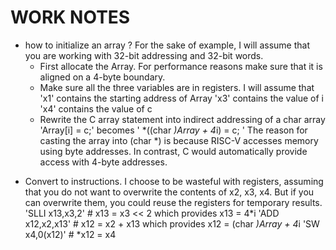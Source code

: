 # WORK NOTES
* how to initialize an array ?
   For the sake of example, I will assume that you are working with 32-bit addressing and 32-bit words.
  - First allocate the Array. For performance reasons make sure that it is aligned on a 4-byte boundary.
  - Make sure all the three variables are in registers.
    I will assume that
    'x1' contains the starting address of Array
    'x3' contains the value of i
    'x4' contains the value of c
  - Rewrite the C array statement into indirect addressing of a char array
    'Array[i] = c;'      becomes        ' *((char *)Array + 4*i) = c; '
    The reason for casting the array into (char *) is because RISC-V accesses memory using byte addresses.
    In contrast, C would automatically provide access with 4-byte addresses.
 - Convert to instructions. I choose to be wasteful with registers, assuming that you do not want to overwrite the contents of x2, x3, x4.
    But if you can overwrite them, you could reuse the registers for temporary results.
    'SLLI		x13,x3,2'		# x13 = x3 << 2 which provides x13 = 4*i
    'ADD	   x12,x2,x13'   	# x12 = x2 + x13 which provides x12 = (char *)Array + 4*i
    'SW	   x4,0(x12)'		    # *x12 = x4 
